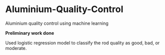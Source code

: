 # Aluminium-Quality-Control
Aluminium quality control using machine learning

**Preliminary work done**

Used logistic regression model to classify the rod quality as good, bad, or moderate.
